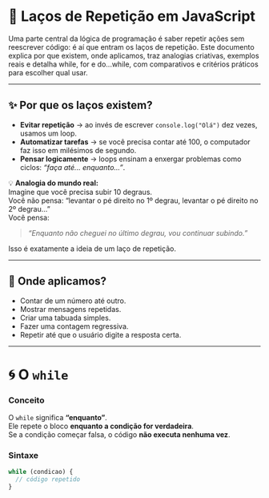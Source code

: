 # 🔄 Laços de Repetição em JavaScript

Uma parte central da lógica de programação é saber repetir ações sem reescrever código: é aí que entram os laços de repetição. Este documento explica por que existem, onde aplicamos, traz analogias criativas, exemplos reais e detalha while, for e do...while, com comparativos e critérios práticos para escolher qual usar.

---

## ✨ Por que os laços existem?

- **Evitar repetição** → ao invés de escrever `console.log("Olá")` dez vezes, usamos um loop.  
- **Automatizar tarefas** → se você precisa contar até 100, o computador faz isso em milésimos de segundo.  
- **Pensar logicamente** → loops ensinam a enxergar problemas como ciclos: *“faça até... enquanto...”*.  

💡 **Analogia do mundo real:**  
Imagine que você precisa subir 10 degraus.  
Você não pensa: “levantar o pé direito no 1º degrau, levantar o pé direito no 2º degrau...”  
Você pensa:  
> *“Enquanto não cheguei no último degrau, vou continuar subindo.”*

Isso é exatamente a ideia de um laço de repetição.

---

## 📍 Onde aplicamos?

- Contar de um número até outro.  
- Mostrar mensagens repetidas.  
- Criar uma tabuada simples.  
- Fazer uma contagem regressiva.  
- Repetir até que o usuário digite a resposta certa.  

---

# 🌀 O `while`

### Conceito
O `while` significa **“enquanto”**.  
Ele repete o bloco **enquanto a condição for verdadeira**.  
Se a condição começar falsa, o código **não executa nenhuma vez**.

### Sintaxe
```javascript
while (condicao) {
  // código repetido
}
